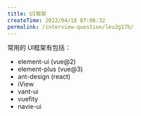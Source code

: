 ```yaml
---
title: UI框架
createTime: 2022/04/18 07:06:32
permalink: /interview-question/leu2g17b/
---
```


常用的 UI框架有包括：

- element-ui (vue@2)
- element-plus (vue@3)
- ant-design (react)
- iView
- vant-ui
- vuefity
- navie-ui
